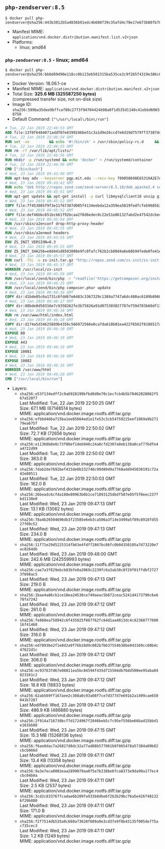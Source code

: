## `php-zendserver:8.5`

```console
$ docker pull php-zendserver@sha256:443b3012b5a4836b91edc4b608f39c35afd4c70e17e673b00fb78847538027fa
```

-	Manifest MIME: `application/vnd.docker.distribution.manifest.list.v2+json`
-	Platforms:
	-	linux; amd64

### `php-zendserver:8.5` - linux; amd64

```console
$ docker pull php-zendserver@sha256:bb6d89d90e118cc0b123eb501315ba535ce2c9f265f4319e386c60ffaec515b8
```

-	Docker Version: 18.06.1-ce
-	Manifest MIME: `application/vnd.docker.distribution.manifest.v2+json`
-	Total Size: **325.6 MB (325587250 bytes)**  
	(compressed transfer size, not on-disk size)
-	Image ID: `sha256:599ba35dee9bffcaf80c27f3f94704424b98a0f1d535d1140c41ebbd60658750`
-	Default Command: `["\/usr\/local\/bin\/run"]`

```dockerfile
# Tue, 22 Jan 2019 22:46:53 GMT
ADD file:13f0f6484071addf07e8399246be51c3a1d9e26ccd7e6d19d75797f37387dc12 in / 
# Tue, 22 Jan 2019 22:46:54 GMT
RUN set -xe 		&& echo '#!/bin/sh' > /usr/sbin/policy-rc.d 	&& echo 'exit 101' >> /usr/sbin/policy-rc.d 	&& chmod +x /usr/sbin/policy-rc.d 		&& dpkg-divert --local --rename --add /sbin/initctl 	&& cp -a /usr/sbin/policy-rc.d /sbin/initctl 	&& sed -i 's/^exit.*/exit 0/' /sbin/initctl 		&& echo 'force-unsafe-io' > /etc/dpkg/dpkg.cfg.d/docker-apt-speedup 		&& echo 'DPkg::Post-Invoke { "rm -f /var/cache/apt/archives/*.deb /var/cache/apt/archives/partial/*.deb /var/cache/apt/*.bin || true"; };' > /etc/apt/apt.conf.d/docker-clean 	&& echo 'APT::Update::Post-Invoke { "rm -f /var/cache/apt/archives/*.deb /var/cache/apt/archives/partial/*.deb /var/cache/apt/*.bin || true"; };' >> /etc/apt/apt.conf.d/docker-clean 	&& echo 'Dir::Cache::pkgcache ""; Dir::Cache::srcpkgcache "";' >> /etc/apt/apt.conf.d/docker-clean 		&& echo 'Acquire::Languages "none";' > /etc/apt/apt.conf.d/docker-no-languages 		&& echo 'Acquire::GzipIndexes "true"; Acquire::CompressionTypes::Order:: "gz";' > /etc/apt/apt.conf.d/docker-gzip-indexes 		&& echo 'Apt::AutoRemove::SuggestsImportant "false";' > /etc/apt/apt.conf.d/docker-autoremove-suggests
# Tue, 22 Jan 2019 22:46:55 GMT
RUN rm -rf /var/lib/apt/lists/*
# Tue, 22 Jan 2019 22:46:56 GMT
RUN mkdir -p /run/systemd && echo 'docker' > /run/systemd/container
# Tue, 22 Jan 2019 22:46:56 GMT
CMD ["/bin/bash"]
# Wed, 23 Jan 2019 09:43:40 GMT
RUN apt-key adv --keyserver pgp.mit.edu --recv-key 799058698E65316A2E7A4FF42EAE1437F7D2C623
# Wed, 23 Jan 2019 09:43:42 GMT
RUN echo "deb http://repos.zend.com/zend-server/8.5.10/deb_apache2.4 server non-free" >> /etc/apt/sources.list.d/zend-server.list
# Wed, 23 Jan 2019 09:45:51 GMT
RUN apt-get update && apt-get install -y curl libmysqlclient18 unzip git zend-server-php-5.6=8.5.10+b798 && /usr/local/zend/bin/zendctl.sh stop
# Wed, 23 Jan 2019 09:45:52 GMT
COPY file:7f453085f9f3e11f67387d005f4134eebda12a359ea5819fedfcfeb9685b34ee in /etc/ 
# Wed, 23 Jan 2019 09:45:52 GMT
COPY file:def46bbc651bcb61f92bcaa2f8d6edec0c22e51e86132fabd2e47542dcbec0bf in /etc/apache2/conf-available 
# Wed, 23 Jan 2019 09:45:54 GMT
RUN /usr/sbin/a2enconf drop-http-proxy-header
# Wed, 23 Jan 2019 09:45:55 GMT
RUN /usr/sbin/a2enmod headers
# Wed, 23 Jan 2019 09:45:55 GMT
ENV ZS_INIT_VERSION=0.3
# Wed, 23 Jan 2019 09:45:55 GMT
ENV ZS_INIT_SHA256=e8d441d8503808e9fc0fafc762b2cb80d4a6e68b94fede0fe41efdeac10800cb
# Wed, 23 Jan 2019 09:45:57 GMT
RUN curl -fSL -o zs-init.tar.gz "http://repos.zend.com/zs-init/zs-init-docker-${ZS_INIT_VERSION}.tar.gz"     && echo "${ZS_INIT_SHA256} *zs-init.tar.gz" | sha256sum -c -     && mkdir /usr/local/zs-init     && tar xzf zs-init.tar.gz --strip-components=1 -C /usr/local/zs-init     && rm zs-init.tar.gz
# Wed, 23 Jan 2019 09:45:57 GMT
WORKDIR /usr/local/zs-init
# Wed, 23 Jan 2019 09:45:59 GMT
RUN /usr/local/zend/bin/php -r "readfile('https://getcomposer.org/installer');" | /usr/local/zend/bin/php
# Wed, 23 Jan 2019 09:46:15 GMT
RUN /usr/local/zend/bin/php composer.phar update
# Wed, 23 Jan 2019 09:46:16 GMT
COPY dir:d1bde05c6a1731c6fdd67e6483c3367329c1389a7747a6dc480ac6189b8960ad in /usr/local/bin 
# Wed, 23 Jan 2019 09:46:17 GMT
COPY dir:80bde0d50316e7c9350262fe3b75826a91d075303027787e759d703b60df13d6 in /usr/local/zend/var/plugins/ 
# Wed, 23 Jan 2019 09:46:18 GMT
RUN rm /var/www/html/index.html
# Wed, 23 Jan 2019 09:46:18 GMT
COPY dir:d174a5d34625889b4356c566972566e0ca7da618b01ea42276562f8186517a67 in /var/www/html 
# Wed, 23 Jan 2019 09:46:18 GMT
EXPOSE 80
# Wed, 23 Jan 2019 09:46:19 GMT
EXPOSE 443
# Wed, 23 Jan 2019 09:46:19 GMT
EXPOSE 10081
# Wed, 23 Jan 2019 09:46:19 GMT
EXPOSE 10082
# Wed, 23 Jan 2019 09:46:19 GMT
WORKDIR /var/www/html
# Wed, 23 Jan 2019 09:46:20 GMT
CMD ["/usr/local/bin/run"]
```

-	Layers:
	-	`sha256:e53f134edff2c9a6928199bfbd8d0e70c1ecfcb4b5b70462028062f567a528f7`  
		Last Modified: Tue, 22 Jan 2019 22:50:25 GMT  
		Size: 67.1 MB (67148514 bytes)  
		MIME: application/vnd.docker.image.rootfs.diff.tar.gzip
	-	`sha256:efbbd466a715ba1ee85664ed1e1fe53c3cb54759225eef1869a9b27179ea675f`  
		Last Modified: Tue, 22 Jan 2019 22:50:02 GMT  
		Size: 72.7 KB (72656 bytes)  
		MIME: application/vnd.docker.image.rootfs.diff.tar.gzip
	-	`sha256:e11368b8e0c73f08ef1deb948c24a8cfd2307a8eb138a0caf77bdfe4a4722d99`  
		Last Modified: Tue, 22 Jan 2019 22:50:02 GMT  
		Size: 363.0 B  
		MIME: application/vnd.docker.image.rootfs.diff.tar.gzip
	-	`sha256:7dab2de7692bef415de0b332748c99d8949a7768add945030191c72a42e80511`  
		Last Modified: Tue, 22 Jan 2019 22:50:03 GMT  
		Size: 162.0 B  
		MIME: application/vnd.docker.image.rootfs.diff.tar.gzip
	-	`sha256:26beadc6cfda188e80963b6b1ce71893125dbdf507e05f5f0eec237fbd1130e0`  
		Last Modified: Wed, 23 Jan 2019 09:47:13 GMT  
		Size: 13.1 KB (13062 bytes)  
		MIME: application/vnd.docker.image.rootfs.diff.tar.gzip
	-	`sha256:78a4b26504696db3f23585e6eb3ca506a3f14e3499a5f89c8918fd5527f09c52`  
		Last Modified: Wed, 23 Jan 2019 09:47:13 GMT  
		Size: 234.0 B  
		MIME: application/vnd.docker.image.rootfs.diff.tar.gzip
	-	`sha256:11f71e29d5225314fb63e4fdff2867bc86fc0b04350105a7d73220e7ac8264db`  
		Last Modified: Wed, 23 Jan 2019 09:48:00 GMT  
		Size: 242.6 MB (242559993 bytes)  
		MIME: application/vnd.docker.image.rootfs.diff.tar.gzip
	-	`sha256:cae7a3f829ebcb83bfe0a2069c2239fc6a3ab38c8f29f01ffdbf27273f698ac5`  
		Last Modified: Wed, 23 Jan 2019 09:47:13 GMT  
		Size: 219.0 B  
		MIME: application/vnd.docker.image.rootfs.diff.tar.gzip
	-	`sha256:1bae4a86cb1ce10ea24538ce749aeac5b672ceac5241d4173790c6e678fa7242`  
		Last Modified: Wed, 23 Jan 2019 09:47:12 GMT  
		Size: 261.0 B  
		MIME: application/vnd.docker.image.rootfs.diff.tar.gzip
	-	`sha256:fe860ea758942c6f435025f087762fc64d1aa4813dc4c8236877760016f41468`  
		Last Modified: Wed, 23 Jan 2019 09:47:12 GMT  
		Size: 316.0 B  
		MIME: application/vnd.docker.image.rootfs.diff.tar.gzip
	-	`sha256:ed7893be2f1e8d2a9f76b18d9c082b7b637554b38be043169cc80b4c47622d1c`  
		Last Modified: Wed, 23 Jan 2019 09:47:12 GMT  
		Size: 306.0 B  
		MIME: application/vnd.docker.image.rootfs.diff.tar.gzip
	-	`sha256:ec937637d67e08811ea5bc84594f435d715504db76dd500ee95aba04023161c2`  
		Last Modified: Wed, 23 Jan 2019 09:47:12 GMT  
		Size: 18.8 KB (18833 bytes)  
		MIME: application/vnd.docker.image.rootfs.diff.tar.gzip
	-	`sha256:62ab569ff167aee2c308a0c93a08f7ce7d377d7e691b2a1499cae650041b7287`  
		Last Modified: Wed, 23 Jan 2019 09:47:12 GMT  
		Size: 486.9 KB (486880 bytes)  
		MIME: application/vnd.docker.image.rootfs.diff.tar.gzip
	-	`sha256:2f914a716738bcf7d1724967f2846beb5c7c95ef556be66bad15bbd1e161bb88`  
		Last Modified: Wed, 23 Jan 2019 09:47:15 GMT  
		Size: 15.3 MB (15268136 bytes)  
		MIME: application/vnd.docker.image.rootfs.diff.tar.gzip
	-	`sha256:f6ae8dac7a26827d8dc32a77ad88b577061b8f865478a57384a09b82cbcb066d`  
		Last Modified: Wed, 23 Jan 2019 09:47:11 GMT  
		Size: 13.4 KB (13358 bytes)  
		MIME: application/vnd.docker.image.rootfs.diff.tar.gzip
	-	`sha256:9a3e7eca0002eaa2899079aa0f5e7b238be6fca8373e9da99a177ec4cbc04b0a`  
		Last Modified: Wed, 23 Jan 2019 09:47:11 GMT  
		Size: 2.5 KB (2537 bytes)  
		MIME: application/vnd.docker.image.rootfs.diff.tar.gzip
	-	`sha256:3cd2c833767fcadae6b209fa933b8dbe6f2b2b29bc76a5e426f481326f29b880`  
		Last Modified: Wed, 23 Jan 2019 09:47:11 GMT  
		Size: 171.0 B  
		MIME: application/vnd.docker.image.rootfs.diff.tar.gzip
	-	`sha256:f2f7514db535a8c660a73628f689a9e3cd37e9f8b43135f005de775ac735cec3`  
		Last Modified: Wed, 23 Jan 2019 09:47:11 GMT  
		Size: 1.2 KB (1249 bytes)  
		MIME: application/vnd.docker.image.rootfs.diff.tar.gzip
